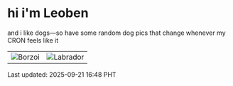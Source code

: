 # hi i'm Leoben

and i like dogs—so have some random dog pics that change whenever my CRON feels like it

|  |  |
|--------|----------|
| ![Borzoi](https://random-dog-vercel.vercel.app/api/random-borzoi?v=1758444530) | ![Labrador](https://random-dog-vercel.vercel.app/api/random-labrador?v=1758444530) |

Last updated: 2025-09-21 16:48 PHT
